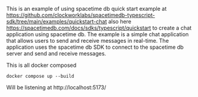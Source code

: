 This is an example of using spacetime db quick start example at https://github.com/clockworklabs/spacetimedb-typescript-sdk/tree/main/examples/quickstart-chat also here https://spacetimedb.com/docs/sdks/typescript/quickstart to create a chat application using spacetime db. The example is a simple chat application that allows users to send and receive messages in real-time. The application uses the spacetime db SDK to connect to the spacetime db server and send and receive messages. 

This is all docker composed

```
docker compose up --build
```

Will be listening at http://localhost:5173/

